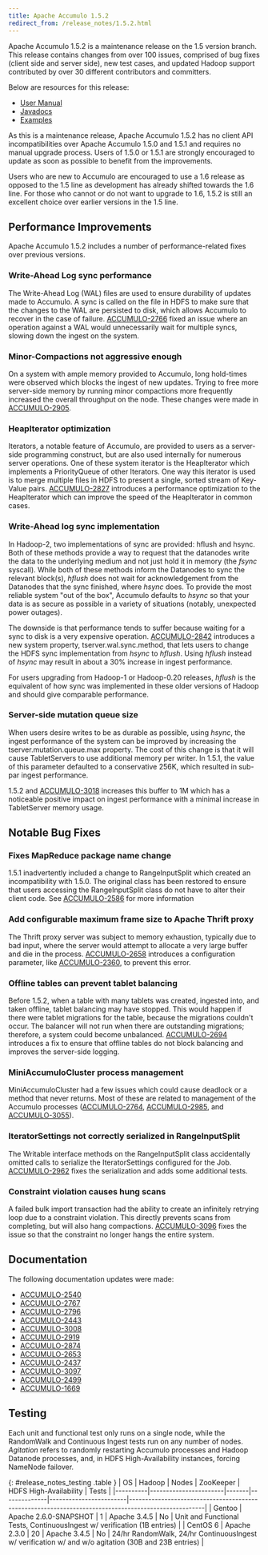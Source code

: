 ```yaml
---
title: Apache Accumulo 1.5.2
redirect_from: /release_notes/1.5.2.html
---
```


Apache Accumulo 1.5.2 is a maintenance release on the 1.5 version branch.
This release contains changes from over 100 issues, comprised of bug fixes
(client side and server side), new test cases, and updated Hadoop support
contributed by over 30 different contributors and committers.

Below are resources for this release:

* [User Manual](/1.5/accumulo_user_manual.html)
* [Javadocs](/1.5/apidocs)
* [Examples](/1.5/examples)

As this is a maintenance release, Apache Accumulo 1.5.2 has no client API 
incompatibilities over Apache Accumulo 1.5.0 and 1.5.1 and requires no manual upgrade 
process. Users of 1.5.0 or 1.5.1 are strongly encouraged to update as soon as possible 
to benefit from the improvements.

Users who are new to Accumulo are encouraged to use a 1.6 release as opposed
to the 1.5 line as development has already shifted towards the 1.6 line. For those
who cannot or do not want to upgrade to 1.6, 1.5.2 is still an excellent choice
over earlier versions in the 1.5 line.


## Performance Improvements

Apache Accumulo 1.5.2 includes a number of performance-related fixes over previous versions.


### Write-Ahead Log sync performance

The Write-Ahead Log (WAL) files are used to ensure durability of updates made to Accumulo.
A sync is called on the file in HDFS to make sure that the changes to the WAL are persisted
to disk, which allows Accumulo to recover in the case of failure. [ACCUMULO-2766][9] fixed
an issue where an operation against a WAL would unnecessarily wait for multiple syncs, slowing
down the ingest on the system.

### Minor-Compactions not aggressive enough

On a system with ample memory provided to Accumulo, long hold-times were observed which
blocks the ingest of new updates. Trying to free more server-side memory by running minor
compactions more frequently increased the overall throughput on the node. These changes
were made in [ACCUMULO-2905][10].

### HeapIterator optimization

Iterators, a notable feature of Accumulo, are provided to users as a server-side programming
construct, but are also used internally for numerous server operations. One of these system iterator 
is the HeapIterator which implements a PriorityQueue of other Iterators. One way this iterator is
used is to merge multiple files in HDFS to present a single, sorted stream of Key-Value pairs. [ACCUMULO-2827][11]
introduces a performance optimization to the HeapIterator which can improve the speed of the
HeapIterator in common cases.

### Write-Ahead log sync implementation

In Hadoop-2, two implementations of sync are provided: hflush and hsync. Both of these
methods provide a way to request that the datanodes write the data to the underlying
medium and not just hold it in memory (the *fsync* syscall). While both of these methods
inform the Datanodes to sync the relevant block(s), *hflush* does not wait for acknowledgement
from the Datanodes that the sync finished, where *hsync* does. To provide the most reliable system
"out of the box", Accumulo defaults to *hsync* so that your data is as secure as possible in 
a variety of situations (notably, unexpected power outages).

The downside is that performance tends to suffer because waiting for a sync to disk is a very
expensive operation. [ACCUMULO-2842][12] introduces a new system property, tserver.wal.sync.method,
that lets users to change the HDFS sync implementation from *hsync* to *hflush*. Using *hflush* instead
of *hsync* may result in about a 30% increase in ingest performance.

For users upgrading from Hadoop-1 or Hadoop-0.20 releases, *hflush* is the equivalent of how
sync was implemented in these older versions of Hadoop and should give comparable performance.

### Server-side mutation queue size

When users desire writes to be as durable as possible, using *hsync*, the ingest performance
of the system can be improved by increasing the tserver.mutation.queue.max property. The cost
of this change is that it will cause TabletServers to use additional memory per writer. In 1.5.1,
the value of this parameter defaulted to a conservative 256K, which resulted in sub-par ingest
performance.

1.5.2 and [ACCUMULO-3018][13] increases this buffer to 1M which has a noticeable positive impact on
ingest performance with a minimal increase in TabletServer memory usage.

## Notable Bug Fixes

### Fixes MapReduce package name change

1.5.1 inadvertently included a change to RangeInputSplit which created an incompatibility
with 1.5.0. The original class has been restored to ensure that users accessing
the RangeInputSplit class do not have to alter their client code. See [ACCUMULO-2586][1] for
more information

### Add configurable maximum frame size to Apache Thrift proxy

The Thrift proxy server was subject to memory exhaustion, typically
due to bad input, where the server would attempt to allocate a very large
buffer and die in the process. [ACCUMULO-2658][2] introduces a configuration
parameter, like [ACCUMULO-2360][3], to prevent this error.

### Offline tables can prevent tablet balancing

Before 1.5.2, when a table with many tablets was created, ingested into, and
taken offline, tablet balancing may have stopped. This would happen if there
were tablet migrations for the table, because the migrations couldn't occur.
The balancer will not run when there are outstanding migrations; therefore, a
system could become unbalanced. [ACCUMULO-2694][4] introduces a fix to ensure
that offline tables do not block balancing and improves the server-side
logging.

### MiniAccumuloCluster process management

MiniAccumuloCluster had a few issues which could cause deadlock or a method that
never returns. Most of these are related to management of the Accumulo processes
([ACCUMULO-2764][5], [ACCUMULO-2985][6], and [ACCUMULO-3055][7]).

### IteratorSettings not correctly serialized in RangeInputSplit

The Writable interface methods on the RangeInputSplit class accidentally omitted
calls to serialize the IteratorSettings configured for the Job. [ACCUMULO-2962][8]
fixes the serialization and adds some additional tests.

### Constraint violation causes hung scans

A failed bulk import transaction had the ability to create an infinitely retrying
loop due to a constraint violation. This directly prevents scans from completing,
but will also hang compactions. [ACCUMULO-3096][14] fixes the issue so that the
constraint no longer hangs the entire system.

## Documentation

The following documentation updates were made: 

 * [ACCUMULO-2540][15]
 * [ACCUMULO-2767][16]
 * [ACCUMULO-2796][17]
 * [ACCUMULO-2443][18]
 * [ACCUMULO-3008][19]
 * [ACCUMULO-2919][20]
 * [ACCUMULO-2874][21]
 * [ACCUMULO-2653][22]
 * [ACCUMULO-2437][23]
 * [ACCUMULO-3097][24]
 * [ACCUMULO-2499][25]
 * [ACCUMULO-1669][26]

## Testing

Each unit and functional test only runs on a single node, while the RandomWalk and Continuous Ingest tests run 
on any number of nodes. *Agitation* refers to randomly restarting Accumulo processes and Hadoop Datanode processes,
and, in HDFS High-Availability instances, forcing NameNode failover.

{: #release_notes_testing .table }
| OS       | Hadoop                | Nodes | ZooKeeper    | HDFS High-Availability | Tests                                                                                               |
|----------|-----------------------|-------|--------------|------------------------|-----------------------------------------------------------------------------------------------------|
| Gentoo   | Apache 2.6.0-SNAPSHOT | 1     | Apache 3.4.5 | No                     | Unit and Functional Tests, ContinuousIngest w/ verification (1B entries)                            |
| CentOS 6 | Apache 2.3.0          | 20    | Apache 3.4.5 | No                     | 24/hr RandomWalk, 24/hr ContinuousIngest w/ verification w/ and w/o agitation (30B and 23B entries) |


[1]: https://issues.apache.org/jira/browse/ACCUMULO-2586
[2]: https://issues.apache.org/jira/browse/ACCUMULO-2658
[3]: https://issues.apache.org/jira/browse/ACCUMULO-2360
[4]: https://issues.apache.org/jira/browse/ACCUMULO-2694
[5]: https://issues.apache.org/jira/browse/ACCUMULO-2764
[6]: https://issues.apache.org/jira/browse/ACCUMULO-2985
[7]: https://issues.apache.org/jira/browse/ACCUMULO-3055
[8]: https://issues.apache.org/jira/browse/ACCUMULO-2962
[9]: https://issues.apache.org/jira/browse/ACCUMULO-2766
[10]: https://issues.apache.org/jira/browse/ACCUMULO-2905
[11]: https://issues.apache.org/jira/browse/ACCUMULO-2827
[12]: https://issues.apache.org/jira/browse/ACCUMULO-2842
[13]: https://issues.apache.org/jira/browse/ACCUMULO-3018
[14]: https://issues.apache.org/jira/browse/ACCUMULO-3096
[15]: https://issues.apache.org/jira/browse/ACCUMULO-2540
[16]: https://issues.apache.org/jira/browse/ACCUMULO-2767
[17]: https://issues.apache.org/jira/browse/ACCUMULO-2796
[18]: https://issues.apache.org/jira/browse/ACCUMULO-2443
[19]: https://issues.apache.org/jira/browse/ACCUMULO-3008
[20]: https://issues.apache.org/jira/browse/ACCUMULO-2919
[21]: https://issues.apache.org/jira/browse/ACCUMULO-2874
[22]: https://issues.apache.org/jira/browse/ACCUMULO-2653
[23]: https://issues.apache.org/jira/browse/ACCUMULO-2437
[24]: https://issues.apache.org/jira/browse/ACCUMULO-3097
[25]: https://issues.apache.org/jira/browse/ACCUMULO-2499
[26]: https://issues.apache.org/jira/browse/ACCUMULO-1669

